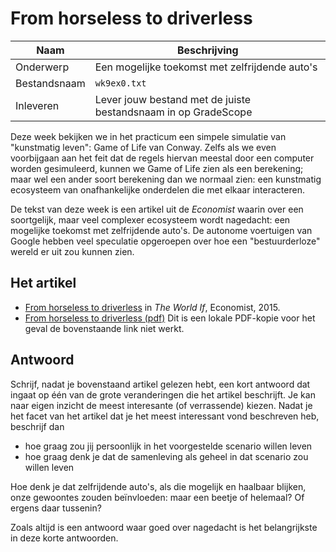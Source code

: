 # From horseless to driverless

| Naam         | Beschrijving                                                   |
|--------------|----------------------------------------------------------------|
| Onderwerp    | Een mogelijke toekomst met zelfrijdende auto's                 |
| Bestandsnaam | `wk9ex0.txt`                                                   |
| Inleveren    | Lever jouw bestand met de juiste bestandsnaam in op GradeScope |

Deze week bekijken we in het practicum een simpele simulatie van "kunstmatig leven": Game of Life van Conway. Zelfs als we even voorbijgaan aan het feit dat de regels hiervan meestal door een computer worden gesimuleerd, kunnen we Game of Life zien als een berekening; maar wel een ander soort berekening dan we normaal zien: een kunstmatig ecosysteem van onafhankelijke onderdelen die met elkaar interacteren.

De tekst van deze week is een artikel uit de *Economist* waarin over een soortgelijk, maar veel complexer ecosysteem wordt nagedacht: een mogelijke toekomst met zelfrijdende auto's. De autonome voertuigen van Google hebben veel speculatie opgeroepen over hoe een "bestuurderloze" wereld er uit zou kunnen zien.

## Het artikel

* [From horseless to driverless](http://worldif.economist.com/article/11/what-if-autonomous-vehicles-rule-the-world-from-horseless-to-driverless)
  in *The World If*, Economist, 2015.
* [From horseless to driverless (pdf)](https://github.com/misja/programmeren/raw/master/readings/assets/if_autonomous_cars.pdf) Dit is een lokale PDF-kopie voor het geval de bovenstaande link niet werkt.

## Antwoord

Schrijf, nadat je bovenstaand artikel gelezen hebt, een kort antwoord dat ingaat op één van de grote veranderingen die het artikel beschrijft. Je kan naar eigen inzicht de meest interesante (of verrassende) kiezen. Nadat je het facet van het artikel dat je het meest interessant vond beschreven heb, beschrijf dan

* hoe graag zou jij persoonlijk in het voorgestelde scenario willen leven
* hoe graag denk je dat de samenleving als geheel in dat scenario zou willen leven

Hoe denk je dat zelfrijdende auto's, als die mogelijk en haalbaar blijken, onze gewoontes zouden beïnvloeden: maar een beetje of helemaal? Of ergens daar tussenin?

Zoals altijd is een antwoord waar goed over nagedacht is het belangrijkste in deze korte antwoorden.
